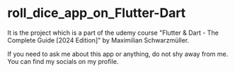 # roll_dice_app_on_Flutter-Dart
It is the project which is a part of the udemy course "Flutter & Dart - The Complete Guide [2024 Edition]" by Maximilian Schwarzmüller.

If you need to ask me about this app or anything, do not shy away from me. You can find my socials on my profile.
